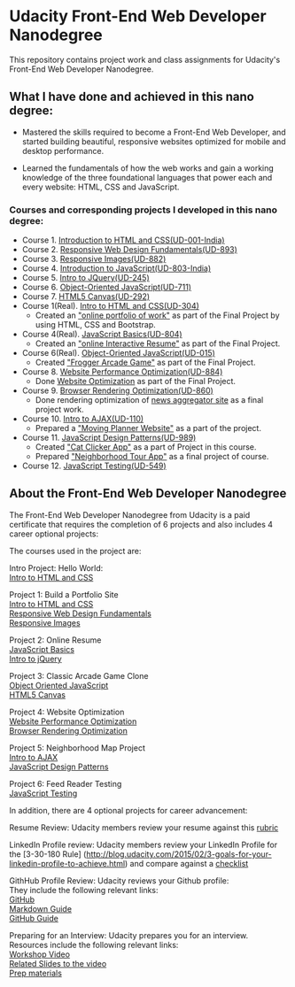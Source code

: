 # Udacity Front-End Web Developer Nanodegree
This repository contains project work and class assignments for Udacity's Front-End Web Developer Nanodegree.

## What I have done and achieved in this nano degree:

* Mastered the skills required to become a Front-End Web Developer, and started building beautiful, responsive websites optimized for mobile and desktop performance.

* Learned the fundamentals of how the web works and gain a working knowledge of the three foundational languages that power each and every website: HTML, CSS and JavaScript.

### Courses and corresponding projects I developed in this nano degree:

* Course 1. [Introduction to HTML and CSS(UD-001-India)](https://www.udacity.com/course/intro-to-html-and-css--ud001)
* Course 2. [Responsive Web Design Fundamentals(UD-893)](https://www.udacity.com/course/responsive-web-design-fundamentals--ud893)
* Course 3. [Responsive Images(UD-882)](https://www.udacity.com/course/responsive-images--ud882)
* Course 4. [Introduction to JavaScript(UD-803-India)](https://www.udacity.com/course/intro-to-javascript--ud803)
* Course 5. [Intro to JQuery(UD-245)](https://www.udacity.com/course/intro-to-jquery--ud245)
* Course 6. [Object-Oriented JavaScript(UD-711)](https://www.udacity.com/course/object-oriented-javascript--ud711)
* Course 7. [HTML5 Canvas(UD-292)](https://www.udacity.com/course/html5-canvas--ud292)
* Course 1(Real). [Intro to HTML and CSS(UD-304)](https://classroom.udacity.com/courses/ud304)
  - Created an ["online portfolio of work"](https://kishorchouhan.github.io/Portfolio-Profile-Udacity-Project/) as part of the Final Project by using HTML, CSS and Bootstrap.
* Course 4(Real). [JavaScript Basics(UD-804)](https://classroom.udacity.com/courses/ud804)
  - Created an ["online Interactive Resume"](https://kishorchouhan.github.io/Interactive_Resume-Udacity_Project/) as part of the Final Project.
* Course 6(Real). [Object-Oriented JavaScript(UD-015)](https://classroom.udacity.com/courses/ud015)
  - Created ["Frogger Arcade Game"](https://kishorchouhan.github.io/Frogger-Arcade-Game-Udacity-Project/) as part of the Final Project.
* Course 8. [Website Performance Optimization(UD-884)](https://www.udacity.com/course/website-performance-optimization--ud884)
  - Done [Website Optimization](https://github.com/kishorchouhan/Website-Optimization-Udacity-Project) as part of the Final Project.
* Course 9. [Browser Rendering Optimization(UD-860)](https://www.udacity.com/course/browser-rendering-optimization--ud860)
  - Done rendering optimization of [news aggregator site](https://kishorchouhan.github.io/News-Aggregator-Site-Udacity-project/) as a final project work.
* Course 10. [Intro to AJAX(UD-110)](https://www.udacity.com/course/intro-to-ajax--ud110)
  - Prepared a ["Moving Planner Website"](https://kishorchouhan.github.io/Moving-Planner-Website-Udacity-Project/) as a part of the project.
* Course 11. [JavaScript Design Patterns(UD-989)](https://www.udacity.com/course/javascript-design-patterns--ud989)
  - Created ["Cat Clicker App"](https://kishorchouhan.github.io/Cat-Clicker-Premium-Pro-Udacity-Project/) as a part of Project in this course.
  - Prepared ["Neighborhood Tour App"](https://kishorchouhan.github.io/Neighborhood-Map-App-Udacity-Project/) as a final project of course.
* Course 12. [JavaScript Testing(UD-549)](https://www.udacity.com/course/javascript-testing--ud549)


## About the Front-End Web Developer Nanodegree

The Front-End Web Developer Nanodegree from Udacity is a paid certificate that requires the completion of 6 projects and also includes 4 career optional projects:  

The courses used in the project are:
  
Intro Project: Hello World:  
[Intro to HTML and CSS](https://www.udacity.com/course/viewer#!/c-ud304-nd)  

Project 1: Build a Portfolio Site  
[Intro to HTML and CSS](https://www.udacity.com/course/viewer#!/c-ud304-nd)  
[Responsive Web Design Fundamentals](https://www.udacity.com/course/viewer#!/c-ud893-nd)  
[Responsive Images](https://www.udacity.com/course/viewer#!/c-ud882-nd)  

Project 2: Online Resume  
[JavaScript Basics](https://www.udacity.com/course/viewer#!/c-ud804-nd)  
[Intro to jQuery](https://www.udacity.com/course/viewer#!/c-ud804-nd)  

Project 3: Classic Arcade Game Clone  
[Object Oriented JavaScript](https://www.udacity.com/course/viewer#!/c-ud015-nd)  
[HTML5 Canvas](https://www.udacity.com/course/viewer#!/c-ud292-nd)  

Project 4: Website Optimization  
[Website Performance Optimization](https://www.udacity.com/course/viewer#!/c-ud884-nd)  
[Browser Rendering Optimization](https://www.udacity.com/course/viewer#!/c-ud860-nd)  

Project 5: Neighborhood Map Project  
[Intro to AJAX](https://www.udacity.com/course/viewer#!/c-ud110-nd)  
[JavaScript Design Patterns](https://www.udacity.com/course/viewer#!/c-ud989-nd)  

Project 6: Feed Reader Testing  
[JavaScript Testing](https://www.udacity.com/course/viewer#!/c-ud549-nd)  

In addition, there are 4 optional projects for career advancement:  

Resume Review: Udacity members review your resume against this [rubric](https://docs.google.com/document/d/1PFx_S0ufk1dQjkuGolubQjh6tKscvpyCN4K00EgC43k/pub?embedded=true)  

LinkedIn Profile review: Udacity members review your LinkedIn Profile for the [3-30-180 Rule] (http://blog.udacity.com/2015/02/3-goals-for-your-linkedin-profile-to-achieve.html) and compare against a [checklist](https://docs.google.com/document/d/1bq9rx9HnOa8wFzG5m0Nwogtf3YWHMCjGrQlcG8KCWRs/pub?embedded=true)  

GithHub Profile Review: Udacity reviews your Github profile:  
They include the following relevant links:  
[GitHub](http://blog.udacity.com/2015/06/become-github-pro.html)  
[Markdown Guide](https://help.github.com/articles/markdown-basics/)  
[GitHub Guide](https://guides.github.com/activities/contributing-to-open-source/)  

Preparing for an Interview: Udacity prepares you for an interview.  
Resources include the following relevant links:  
[Workshop Video](https://www.youtube.com/watch?feature=player_embedded&v=1QJUSvDjB5Y)  
[Related Slides to the video](https://docs.google.com/presentation/d/15oF6wvGuonnF7qeVkKQVaKEh7bqVfUFfgd2A6yB4rMU/pub?start=false&loop=false&delayms=3000)  
[Prep materials](https://docs.google.com/document/d/15ODj7A5ye3eGKcX4epDzd0kfcLr69nZQFTAxEIArb2c/edit)  

